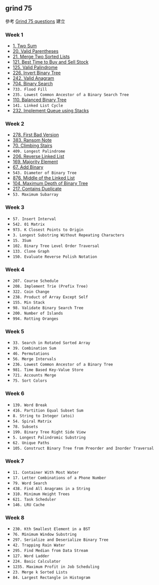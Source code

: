 ## grind 75

參考 [Grind 75 questions](https://www.techinterviewhandbook.org/grind75) 建立

### Week 1

- [1. Two Sum](1.md)
- [20. Valid Parentheses](20.md)
- [21. Merge Two Sorted Lists](21.md)
- [121. Best Time to Buy and Sell Stock](121.md)
- [125. Valid Palindrome](125.md)
- [226. Invert Binary Tree](226.md)
- [242. Valid Anagram](242.md)
- [704. Binary Search](704.md)
- `733. Flood Fill`
- `235. Lowest Common Ancestor of a Binary Search Tree`
- [110. Balanced Binary Tree](110.md)
- `141. Linked List Cycle`
- [232. Implement Queue using Stacks](232.md)

### Week 2

- [278. First Bad Version](278.md)
- [383. Ransom Note](383.md)
- [70. Climbing Stairs](70.md)
- `409. Longest Palindrome`
- [206. Reverse Linked List](206.md)
- [169. Majority Element](169.md)
- [67. Add Binary](67.md)
- `543. Diameter of Binary Tree`
- [876. Middle of the Linked List](876.md)
- [104. Maximum Depth of Binary Tree](104.md)
- [217. Contains Duplicate](217.md)
- `53. Maximum Subarray`

### Week 3

- `57. Insert Interval`
- `542. 01 Matrix`
- `973. K Closest Points to Origin`
- `3. Longest Substring Without Repeating Characters`
- `15. 3Sum`
- `102. Binary Tree Level Order Traversal`
- `133. Clone Graph`
- `150. Evaluate Reverse Polish Notation`

### Week 4

- `207. Course Schedule`
- `208. Implement Trie (Prefix Tree)`
- `322. Coin Change`
- `238. Product of Array Except Self`
- `155. Min Stack`
- `98. Validate Binary Search Tree`
- `200. Number of Islands`
- `994. Rotting Oranges`

### Week 5

- `33. Search in Rotated Sorted Array`
- `39. Combination Sum`
- `46. Permutations`
- `56. Merge Intervals`
- `236. Lowest Common Ancestor of a Binary Tree`
- `981. Time Based Key-Value Store`
- `721. Accounts Merge`
- `75. Sort Colors`

### Week 6

- `139. Word Break`
- `416. Partition Equal Subset Sum`
- `8. String to Integer (atoi)`
- `54. Spiral Matrix`
- `78. Subsets`
- `199. Binary Tree Right Side View`
- `5. Longest Palindromic Substring`
- `62. Unique Paths`
- `105. Construct Binary Tree from Preorder and Inorder Traversal`

### Week 7

- `11. Container With Most Water`
- `17. Letter Combinations of a Phone Number`
- `79. Word Search`
- `438. Find All Anagrams in a String`
- `310. Minimum Height Trees`
- `621. Task Scheduler`
- `146. LRU Cache`

### Week 8

- `230. Kth Smallest Element in a BST`
- `76. Minimum Window Substring`
- `297. Serialize and Deserialize Binary Tree`
- `42. Trapping Rain Water`
- `295. Find Median from Data Stream`
- `127. Word Ladder`
- `224. Basic Calculator`
- `1235. Maximum Profit in Job Scheduling`
- `23. Merge k Sorted Lists`
- `84. Largest Rectangle in Histogram`
